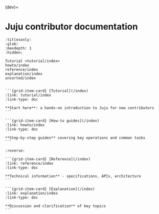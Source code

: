 (dev)=
# Juju contributor documentation

```{toctree}
:titlesonly:
:glob:
:maxdepth: 1
:hidden:

Tutorial <tutorial/index>
howto/index
reference/index
explanation/index
unsorted/index
```

````{grid} 1 1 2 2

```{grid-item-card} [Tutorial](/index)
:link: tutorial/index
:link-type: doc

**Start here**: a hands-on introduction to Juju for new contributors
```

```{grid-item-card} [How-to guides](/index)
:link: howto/index
:link-type: doc

**Step-by-step guides** covering key operations and common tasks
```

````

````{grid} 1 1 2 2
:reverse:

```{grid-item-card} [Reference](/index)
:link: reference/index
:link-type: doc

**Technical information** - specifications, APIs, architecture
```

```{grid-item-card} [Explanation](/index)
:link: explanation/index
:link-type: doc

**Discussion and clarification** of key topics
```

````


